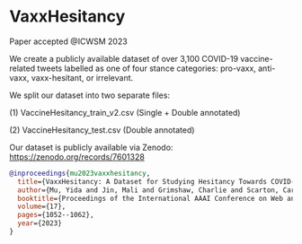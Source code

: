 # VaxxHesitancy

Paper accepted @ICWSM 2023

We create a publicly available dataset of over 3,100 COVID-19 vaccine-related tweets labelled as one of four stance categories: pro-vaxx, anti-vaxx, vaxx-hesitant, or irrelevant.

We split our dataset into two separate files:

(1) VaccineHesitancy_train_v2.csv (Single + Double annotated)

(2) VaccineHesitancy_test.csv (Double annotated)

Our dataset is publicly available via Zenodo: https://zenodo.org/records/7601328

```bibtex
@inproceedings{mu2023vaxxhesitancy,
  title={VaxxHesitancy: A Dataset for Studying Hesitancy Towards COVID-19 Vaccination on Twitter},
  author={Mu, Yida and Jin, Mali and Grimshaw, Charlie and Scarton, Carolina and Bontcheva, Kalina and Song, Xingyi},
  booktitle={Proceedings of the International AAAI Conference on Web and Social Media},
  volume={17},
  pages={1052--1062},
  year={2023}
}
```
